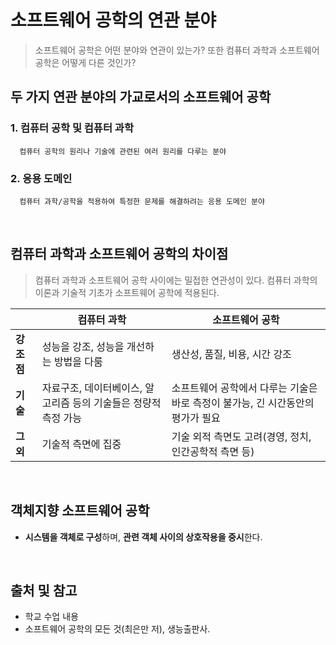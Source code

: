 # 소프트웨어 공학의 연관 분야

> 소프트웨어 공학은 어떤 분야와 연관이 있는가? 또한 컴퓨터 과학과 소프트웨어 공학은 어떻게 다른 것인가?

## 두 가지 연관 분야의 가교로서의 소프트웨어 공학

  ### 1. 컴퓨터 공학 및 컴퓨터 과학
      
      컴퓨터 공학의 원리나 기술에 관련된 여러 원리를 다루는 분야
      
  ### 2. 응용 도메인
  
      컴퓨터 과학/공학을 적용하여 특정한 문제를 해결하려는 응용 도메인 분야
      
<br/>

## 컴퓨터 과학과 소프트웨어 공학의 차이점

> 컴퓨터 과학과 소프트웨어 공학 사이에는 밀접한 연관성이 있다. 컴퓨터 과학의 이론과 기술적 기초가 소프트웨어 공학에 적용된다.

ㅤ|컴퓨터 과학|소프트웨어 공학|
---|---|---|
**강조점**|성능을 강조, 성능을 개선하는 방법을 다룸|생산성, 품질, 비용, 시간 강조|
**기술**|자료구조, 데이터베이스, 알고리즘 등의 기술들은 정량적 측정 가능|소프트웨어 공학에서 다루는 기술은 바로 측정이 불가능, 긴 시간동안의 평가가 필요|
**그 외**|기술적 측면에 집중|기술 외적 측면도 고려(경영, 정치, 인간공학적 측면 등)|

<br/>

## 객체지향 소프트웨어 공학

  * **시스템을 객체로 구성**하며, **관련 객체 사이의 상호작용을 중시**한다.


<br/>

## 출처 및 참고

* 학교 수업 내용
* 소프트웨어 공학의 모든 것(최은만 저), 생능출판사.
